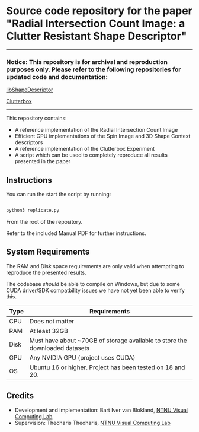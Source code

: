 # Source code repository for the paper "Radial Intersection Count Image: a Clutter Resistant Shape Descriptor"

-----

### Notice: This repository is for archival and reproduction purposes only. Please refer to the following repositories for updated code and documentation:

[libShapeDescriptor](https://github.com/bartvbl/libShapeDescriptor)


[Clutterbox](https://github.com/bartvbl/Clutterbox)

-----

This repository contains:

- A reference implementation of the Radial Intersection Count Image
- Efficient GPU implementations of the Spin Image and 3D Shape Context descriptors
- A reference implementation of the Clutterbox Experiment
- A script which can be used to completely reproduce all results presented in the paper

## Instructions

You can run the start the script by running:

```bash

python3 replicate.py

```

From the root of the repository.

Refer to the included Manual PDF for further instructions.

## System Requirements

The RAM and Disk space requirements are only valid when attempting to reproduce the presented results.

The codebase _should_ be able to compile on Windows, but due to some CUDA driver/SDK compatbility issues we have not yet been able to verify this.

Type | Requirements
-----|----------------------------------------------------------------------------
CPU  | Does not matter
RAM  | At least 32GB
Disk | Must have about ~70GB of storage available to store the downloaded datasets
GPU  | Any NVIDIA GPU (project uses CUDA)
OS   | Ubuntu 16 or higher. Project has been tested on 18 and 20.

## Credits

- Development and implementation: Bart Iver van Blokland, [NTNU Visual Computing Lab](https://www.idi.ntnu.no/grupper/vis/)
- Supervision: Theoharis Theoharis, [NTNU Visual Computing Lab](https://www.idi.ntnu.no/grupper/vis/)



